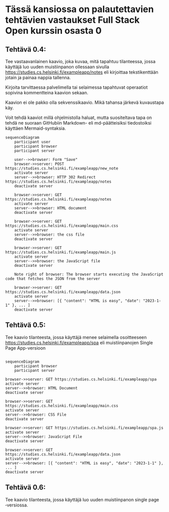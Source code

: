 # Tässä kansiossa on palautettavien tehtävien vastaukset Full Stack Open kurssin osasta 0

## Tehtävä 0.4:

Tee vastaavanlainen kaavio, joka kuvaa, mitä tapahtuu tilanteessa, jossa käyttäjä luo uuden muistiinpanon ollessaan sivulla https://studies.cs.helsinki.fi/exampleapp/notes eli kirjoittaa tekstikenttään jotain ja painaa nappia tallenna.

Kirjoita tarvittaessa palvelimella tai selaimessa tapahtuvat operaatiot sopivina kommentteina kaavion sekaan.

Kaavion ei ole pakko olla sekvenssikaavio. Mikä tahansa järkevä kuvaustapa käy.

Voit tehdä kaaviot millä ohjelmistolla haluat, mutta suositeltava tapa on tehdä ne suoraan GitHubiin Markdown- eli md-päätteisiksi tiedostoiksi käyttäen Mermaid-syntaksia.

```mermaid
sequenceDiagram
    participant user
    participant browser
    participant server

    user-->>browser: Form "Save"
    browser->>server: POST https://studies.cs.helsinki.fi/exampleapp/new_note
    activate server
    server-->>browser: HTTP 302 Redirect https://studies.cs.helsinki.fi/exampleapp/notes
    deactivate server

    browser->>server: GET https://studies.cs.helsinki.fi/exampleapp/notes
    activate server
    server-->>browser: HTML document
    deactivate server
    
    browser->>server: GET https://studies.cs.helsinki.fi/exampleapp/main.css
    activate server
    server-->>browser: the css file
    deactivate server
    
    browser->>server: GET https://studies.cs.helsinki.fi/exampleapp/main.js
    activate server
    server-->>browser: the JavaScript file
    deactivate server

    Note right of browser: The browser starts executing the JavaScript code that fetches the JSON from the server
    
    browser->>server: GET https://studies.cs.helsinki.fi/exampleapp/data.json
    activate server
    server-->>browser: [{ "content": "HTML is easy", "date": "2023-1-1" }, ... ]
    deactivate server    
```

## Tehtävä 0.5:

Tee kaavio tilanteesta, jossa käyttäjä menee selaimella osoitteeseen https://studies.cs.helsinki.fi/exampleapp/spa eli muistiinpanojen Single Page App-versioon

```mermaid

sequenceDiagram
    participant browser
    participant server

browser->>server: GET https://studies.cs.helsinki.fi/exampleapp/spa
activate server
server-->>browser: HTML Document
deactivate server

browser->>server: GET https://studies.cs.helsinki.fi/exampleapp/main.css
activate server
server-->>browser: CSS File
deactivate server

browser->>server: GET https://studies.cs.helsinki.fi/exampleapp/spa.js
activate server
server-->>browser: JavaScript File
deactivate server

browser->>server: GET https://studies.cs.helsinki.fi/exampleapp/data.json
activate server
server-->>browser: [{ "content": "HTML is easy", "date": "2023-1-1" }, ... ]
deactivate server

```

## Tehtävä 0.6:

Tee kaavio tilanteesta, jossa käyttäjä luo uuden muistiinpanon single page ‑versiossa.
